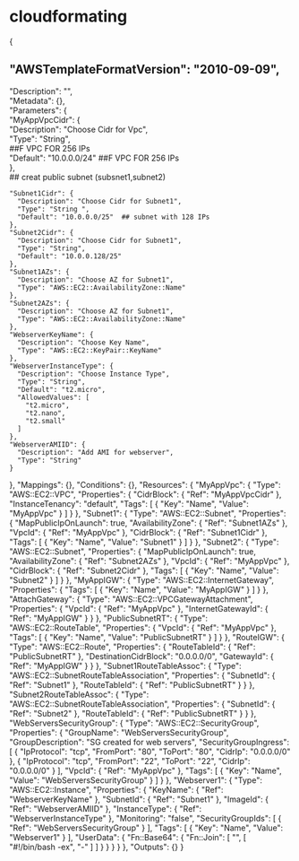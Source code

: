 # cloudformating   
{  
  ## "AWSTemplateFormatVersion": "2010-09-09",  
  "Description": "",      
  "Metadata": {},      
  "Parameters": {    
    "MyAppVpcCidr": {      
      "Description": "Choose Cidr for Vpc",      
      "Type": "String",      
      ##F VPC FOR 256 IPs    
      "Default": "10.0.0.0/24"  ##F VPC FOR 256 IPs     
    },      
    ## creat  public subnet (subsnet1,subnet2)     
      
    "Subnet1Cidr": {     
      "Description": "Choose Cidr for Subnet1",        
      "Type": "String ",    
      "Default": "10.0.0.0/25"  ## subnet with 128 IPs    
    },     
    "Subnet2Cidr": {   
      "Description": "Choose Cidr for Subnet1",   
      "Type": "String",        
      "Default": "10.0.0.128/25"   
    },   
    "Subnet1AZs": {     
      "Description": "Choose AZ for Subnet1",    
      "Type": "AWS::EC2::AvailabilityZone::Name"    
    },   
    "Subnet2AZs": {    
      "Description": "Choose AZ for Subnet1",      
      "Type": "AWS::EC2::AvailabilityZone::Name"
    },    
    "WebserverKeyName": {    
      "Description": "Choose Key Name",        
      "Type": "AWS::EC2::KeyPair::KeyName"
    },   
    "WebserverInstanceType": {      
      "Description": "Choose Instance Type",
      "Type": "String",
      "Default": "t2.micro",
      "AllowedValues": [
        "t2.micro",
        "t2.nano",
        "t2.small"
      ]
    },
    "WebserverAMIID": {
      "Description": "Add AMI for webserver",
      "Type": "String" 
    }
  },
  "Mappings": {},
  "Conditions": {},
  "Resources": {
    "MyAppVpc": {
      "Type": "AWS::EC2::VPC",
      "Properties": {
        "CidrBlock": {
          "Ref": "MyAppVpcCidr"
        },
        "InstanceTenancy": "default",
        "Tags": [
          {
            "Key": "Name",
            "Value": "MyAppVpc"
          }
        ]
      }
    },
    "Subnet1": {
      "Type": "AWS::EC2::Subnet",
      "Properties": {
        "MapPublicIpOnLaunch": true,
        "AvailabilityZone": {
          "Ref": "Subnet1AZs"
        },
        "VpcId": {
          "Ref": "MyAppVpc"
        },
        "CidrBlock": {
          "Ref": "Subnet1Cidr"
        },
        "Tags": [
          {
            "Key": "Name",
            "Value": "Subnet1"
          }
        ]
      }
    },
    "Subnet2": {
      "Type": "AWS::EC2::Subnet",
      "Properties": {
        "MapPublicIpOnLaunch": true,
        "AvailabilityZone": {
          "Ref": "Subnet2AZs"
        },
        "VpcId": {
          "Ref": "MyAppVpc"
        },
        "CidrBlock": {
          "Ref": "Subnet2Cidr"
        },
        "Tags": [
          {
            "Key": "Name",
            "Value": "Subnet2"
          }
        ]
      }
    },
    "MyAppIGW": {
      "Type": "AWS::EC2::InternetGateway",
      "Properties": {
        "Tags": [
          {
            "Key": "Name",
            "Value": "MyAppIGW"
          }
        ]
      }
    },
    "AttachGateway": {
      "Type": "AWS::EC2::VPCGatewayAttachment",
      "Properties": {
        "VpcId": {
          "Ref": "MyAppVpc"
        },
        "InternetGatewayId": {
          "Ref": "MyAppIGW"
        }
      }
    },
    "PublicSubnetRT": {
      "Type": "AWS::EC2::RouteTable",
      "Properties": {
        "VpcId": {
          "Ref": "MyAppVpc"
        },
        "Tags": [
          {
            "Key": "Name",
            "Value": "PublicSubnetRT"
          }
        ]
      }
    },
    "RouteIGW": {
      "Type": "AWS::EC2::Route",
      "Properties": {
        "RouteTableId": {
          "Ref": "PublicSubnetRT"
        },
        "DestinationCidrBlock": "0.0.0.0/0",
        "GatewayId": {
          "Ref": "MyAppIGW"
        }
      }
    },
    "Subnet1RouteTableAssoc": {
      "Type": "AWS::EC2::SubnetRouteTableAssociation",
      "Properties": {
        "SubnetId": {
          "Ref": "Subnet1"
        },
        "RouteTableId": {
          "Ref": "PublicSubnetRT"
        }
      }
    },
    "Subnet2RouteTableAssoc": {
      "Type": "AWS::EC2::SubnetRouteTableAssociation",
      "Properties": {
        "SubnetId": {
          "Ref": "Subnet2"
        },
        "RouteTableId": {
          "Ref": "PublicSubnetRT"
        }
      }
    },
    "WebServersSecurityGroup": {
      "Type": "AWS::EC2::SecurityGroup",
      "Properties": {
        "GroupName": "WebServersSecurityGroup",
        "GroupDescription": "SG created for web servers",
        "SecurityGroupIngress": [
          {
            "IpProtocol": "tcp",
            "FromPort": "80",
            "ToPort": "80",
            "CidrIp": "0.0.0.0/0"
          },
          {
            "IpProtocol": "tcp",
            "FromPort": "22",
            "ToPort": "22",
            "CidrIp": "0.0.0.0/0"
          }
        ],
        "VpcId": {
          "Ref": "MyAppVpc"
        },
        "Tags": [
          {
            "Key": "Name",
            "Value": "WebServersSecurityGroup"
          }
        ]
      }
    },
    "Webserver1": {
      "Type": "AWS::EC2::Instance",
      "Properties": {
        "KeyName": {
          "Ref": "WebserverKeyName"
        },
        "SubnetId": {
          "Ref": "Subnet1"
        },
        "ImageId": {
          "Ref": "WebserverAMIID"
        },
        "InstanceType": {
          "Ref": "WebserverInstanceType"
        },
        "Monitoring": "false",
        "SecurityGroupIds": [
          {
            "Ref": "WebServersSecurityGroup"
          }
        ],
        "Tags": [
          {
            "Key": "Name",
            "Value": "Webserver1"
          }
        ],
        "UserData": {
          "Fn::Base64": {
            "Fn::Join": [
              "",
              [
                "#!/bin/bash -ex",
                "-"
              ]
            ]
          }
        }
      }
    }
  },
  "Outputs": {}
}
